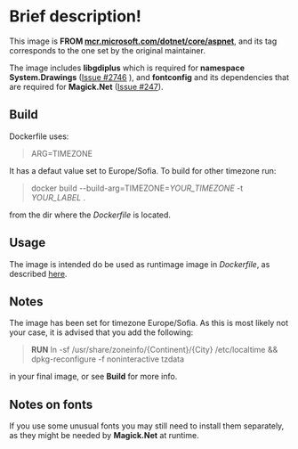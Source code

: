 # Brief description!

This image is **FROM [mcr.microsoft.com/dotnet/core/aspnet](https://hub.docker.com/_/microsoft-dotnet-core-aspnet/)**, and its tag corresponds to the one set by the original maintainer.

The image includes **libgdiplus** which is required for **namespace System.Drawings** ([Issue #2746](https://github.com/dotnet/core/issues/2746) ), and **fontconfig** and its dependencies that are required for **Magick.Net** ([Issue #247](https://github.com/dlemstra/Magick.NET/issues/247)).

## Build

Dockerfile uses:
>ARG=TIMEZONE

It has a defaut value set to Europe/Sofia. To build for other timezone run:

>docker build --build-arg=TIMEZONE=*YOUR_TIMEZONE* -t *YOUR_LABEL* .

from the dir where the *Dockerfile* is located.

## Usage

The image is intended do be used as runtimage image in *Dockerfile*, as described [here](https://docs.docker.com/engine/examples/dotnetcore/#create-a-dockerfile-for-an-aspnet-core-application).

## Notes

The image has been set for timezone Europe/Sofia. As this is most likely not your case, it is advised that you add the following:

>**RUN** ln  -sf  /usr/share/zoneinfo/{Continent}/{City}  /etc/localtime  && \
>dpkg-reconfigure  -f  noninteractive  tzdata

in your final image, or see **Build** for more info.
 
## Notes on fonts

If you use some unusual fonts you may still need to install them separately, as they might be needed by **Magick.Net** at runtime.
